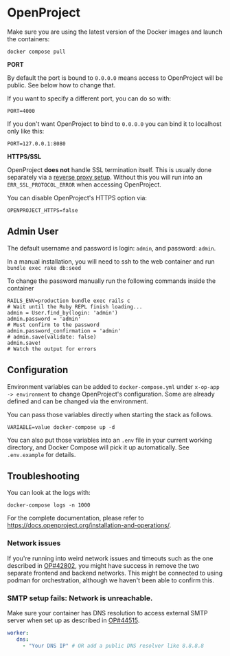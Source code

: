# OpenProject

Make sure you are using the latest version of the Docker images and launch the containers:

```shell
docker compose pull
```

**PORT**

By default the port is bound to `0.0.0.0` means access to OpenProject will be public.
See below how to change that.

If you want to specify a different port, you can do so with:

```
PORT=4000
```

If you don't want OpenProject to bind to `0.0.0.0` you can bind it to localhost only like this:

```
PORT=127.0.0.1:8080
```

**HTTPS/SSL**

OpenProject **does not** handle SSL termination itself. This
is usually done separately via a [reverse proxy
setup](https://www.openproject.org/docs/installation-and-operations/installation/docker/#apache-reverse-proxy-setup).
Without this you will run into an `ERR_SSL_PROTOCOL_ERROR` when accessing OpenProject.

You can disable OpenProject's HTTPS option via:

```
OPENPROJECT_HTTPS=false
```


## Admin User

The default username and password is login: `admin`, and password: `admin`.

In a manual installation, you will need to ssh to the web container and run
`bundle exec rake db:seed`

To change the password manually run the following commands inside the container

```shell
RAILS_ENV=production bundle exec rails c 
# Wait until the Ruby REPL finish loading...
admin = User.find_by(login: 'admin')
admin.password = 'admin'
# Must confirm to the password
admin.password_confirmation = 'admin'
# admin.save(validate: false)
admin.save!
# Watch the output for errors
```

## Configuration

Environment variables can be added to `docker-compose.yml` under `x-op-app -> environment` to change
OpenProject's configuration. Some are already defined and can be changed via the environment.

You can pass those variables directly when starting the stack as follows.

```
VARIABLE=value docker-compose up -d
```

You can also put those variables into an `.env` file in your current working directory, and Docker Compose will pick it up automatically. See `.env.example`
for details.


## Troubleshooting

You can look at the logs with:

    docker-compose logs -n 1000

For the complete documentation, please refer to https://docs.openproject.org/installation-and-operations/.

### Network issues

If you're running into weird network issues and timeouts such as the one described in
[OP#42802](https://community.openproject.org/work_packages/42802), you might have success in remove the two separate
frontend and backend networks. This might be connected to using podman for orchestration, although we haven't been able
to confirm this.


### SMTP setup fails: Network is unreachable.

Make sure your container has DNS resolution to access external SMTP server when set up as described in
[OP#44515](https://community.openproject.org/work_packages/44515).

```yml
worker:
   dns:
     - "Your DNS IP" # OR add a public DNS resolver like 8.8.8.8
 ```
